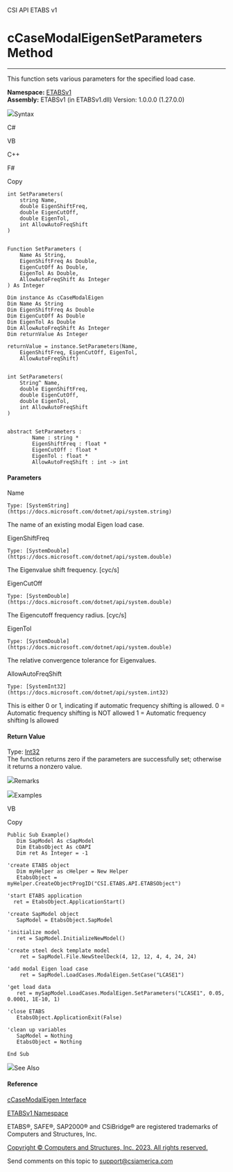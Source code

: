 ﻿

CSI API ETABS v1

# cCaseModalEigenSetParameters Method  
  
---  
  
This function sets various parameters for the specified load case.

**Namespace:** [ETABSv1](2780f1b8-2033-5289-2298-1cdb2a7508d9.htm)  
**Assembly:** ETABSv1 (in ETABSv1.dll) Version: 1.0.0.0 (1.27.0.0)

![](../icons/SectionExpanded.png)Syntax

C#

VB

C++

F#

Copy

    
    
    int SetParameters(
    	string Name,
    	double EigenShiftFreq,
    	double EigenCutOff,
    	double EigenTol,
    	int AllowAutoFreqShift
    )
    
    
    Function SetParameters ( 
    	Name As String,
    	EigenShiftFreq As Double,
    	EigenCutOff As Double,
    	EigenTol As Double,
    	AllowAutoFreqShift As Integer
    ) As Integer
    
    Dim instance As cCaseModalEigen
    Dim Name As String
    Dim EigenShiftFreq As Double
    Dim EigenCutOff As Double
    Dim EigenTol As Double
    Dim AllowAutoFreqShift As Integer
    Dim returnValue As Integer
    
    returnValue = instance.SetParameters(Name, 
    	EigenShiftFreq, EigenCutOff, EigenTol, 
    	AllowAutoFreqShift)
    
    
    int SetParameters(
    	String^ Name, 
    	double EigenShiftFreq, 
    	double EigenCutOff, 
    	double EigenTol, 
    	int AllowAutoFreqShift
    )
    
    
    abstract SetParameters : 
            Name : string * 
            EigenShiftFreq : float * 
            EigenCutOff : float * 
            EigenTol : float * 
            AllowAutoFreqShift : int -> int 
    

#### Parameters

Name

    Type: [SystemString](https://docs.microsoft.com/dotnet/api/system.string)  
The name of an existing modal Eigen load case.

EigenShiftFreq

    Type: [SystemDouble](https://docs.microsoft.com/dotnet/api/system.double)  
The Eigenvalue shift frequency. [cyc/s]

EigenCutOff

    Type: [SystemDouble](https://docs.microsoft.com/dotnet/api/system.double)  
The Eigencutoff frequency radius. [cyc/s]

EigenTol

    Type: [SystemDouble](https://docs.microsoft.com/dotnet/api/system.double)  
The relative convergence tolerance for Eigenvalues.

AllowAutoFreqShift

    Type: [SystemInt32](https://docs.microsoft.com/dotnet/api/system.int32)  
This is either 0 or 1, indicating if automatic frequency shifting is allowed.
0 = Automatic frequency shifting is NOT allowed 1 = Automatic frequency
shifting Is allowed

#### Return Value

Type: [Int32](https://docs.microsoft.com/dotnet/api/system.int32)  
The function returns zero if the parameters are successfully set; otherwise it
returns a nonzero value.

![](../icons/SectionExpanded.png)Remarks

![](../icons/SectionExpanded.png)Examples

VB

Copy

    
    
    Public Sub Example()
       Dim SapModel As cSapModel
       Dim EtabsObject As cOAPI
       Dim ret As Integer = -1
    
    'create ETABS object
       Dim myHelper as cHelper = New Helper
       EtabsObject = myHelper.CreateObjectProgID("CSI.ETABS.API.ETABSObject")
    
    'start ETABS application
      ret = EtabsObject.ApplicationStart()
    
    'create SapModel object
       SapModel = EtabsObject.SapModel
    
    'initialize model
       ret = SapModel.InitializeNewModel()
    
    'create steel deck template model
        ret = SapModel.File.NewSteelDeck(4, 12, 12, 4, 4, 24, 24)
    
    'add modal Eigen load case
        ret = SapModel.LoadCases.ModalEigen.SetCase("LCASE1")
    
    'get load data
       ret = mySapModel.LoadCases.ModalEigen.SetParameters("LCASE1", 0.05, 0.0001, 1E-10, 1)
    
    'close ETABS
       EtabsObject.ApplicationExit(False)
    
    'clean up variables
       SapModel = Nothing
       EtabsObject = Nothing
    
    End Sub

![](../icons/SectionExpanded.png)See Also

#### Reference

[cCaseModalEigen Interface](ce70bec1-1d64-58a3-047b-ac9da596193f.htm)

[ETABSv1 Namespace](2780f1b8-2033-5289-2298-1cdb2a7508d9.htm)

ETABS®, SAFE®, SAP2000® and CSiBridge® are registered trademarks of Computers
and Structures, Inc.  

[Copyright © Computers and Structures, Inc. 2023. All rights
reserved.](http://www.csiamerica.com)

Send comments on this topic to
[support@csiamerica.com](mailto:support%40csiamerica.com?Subject=CSI%20API%20ETABS%20v1)

